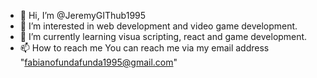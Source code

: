 - 👋 Hi, I’m @JeremyGIThub1995
- 👀 I’m interested in web development and video game development.
- 🌱 I’m currently learning visua scripting, react and game development. 
- 📫 How to reach me You can reach me via my email address "fabianofundafunda1995@gmail.com"

<!---
JeremyGIThub1995/JeremyGIThub1995 is a ✨ special ✨ repository because its `README.md` (this file) appears on your GitHub profile.
You can click the Preview link to take a look at your changes.
--->
